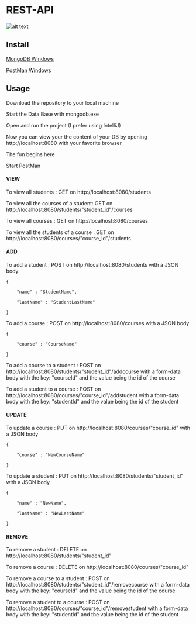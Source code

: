 # REST-API

![alt text](https://user-images.githubusercontent.com/13012953/41840292-0e1d0914-786e-11e8-9235-5543607d2e8d.png)

## Install
[MongoDB Windows](https://www.mongodb.com/dr/fastdl.mongodb.org/win32/mongodb-win32-x86_64-2008plus-ssl-3.6.5-signed.msi/download})

[PostMan Windows](https://app.getpostman.com/app/download/win64?_ga=2.85332507.329633062.1529917507-36859038.1529582665)

## Usage

Download the repository to your local machine

Start the Data Base with mongodb.exe

Open and run the project (I prefer using IntelliJ)

Now you can view your the content of your DB by opening http://localhost:8080 with your favorite browser

The fun begins here

Start PostMan

#### VIEW
To view all students : GET on  http://localhost:8080/students

To view all the courses of a student: GET on http://localhost:8080/students/"student_id"/courses

To view all courses : GET on http://localhost:8080/courses

To view all the students of a course : GET on http://localhost:8080/courses/"course_id"/students

#### ADD

To add a student : POST on http://localhost:8080/students with a JSON body
```
{

    "name" : "StudentName",
    
    "lastName" : "StudentLastName"
    
}
```

To add a course : POST on http://localhost:8080/courses with a JSON body
```
{

    "course" : "CourseName"
  
}
```
To add a course to a student : POST on http://localhost:8080/students/"student_id"/addcourse with a form-data body with the key: "courseId" and the value being the id of the course

To add a student to a course : POST on http://localhost:8080/courses/"course_id"/addstudent with a form-data body with the key: "studentId" and the value being the id of the student

#### UPDATE

To update a course : PUT on http://localhost:8080/courses/"course_id" with a JSON body
```
{

    "course" : "NewCourseName"
  
}
```
To update a student : PUT on http://localhost:8080/students/"student_id" with a JSON body
```
{

    "name" : "NewName",
  
    "lastName" : "NewLastName"
  
}
```
#### REMOVE
To remove a student : DELETE on http://localhost:8080/students/"student_id"

To remove a course : DELETE on http://localhost:8080/courses/"course_id"

To remove a course to a student : POST on http://localhost:8080/students/"student_id"/removecourse with a form-data body with the key: "courseId" and the value being the id of the course

To remove a student to a course : POST on http://localhost:8080/courses/"course_id"/removestudent with a form-data body with the key: "studentId" and the value being the id of the student 

